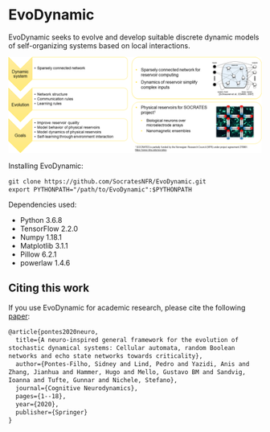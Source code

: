 # EvoDynamic
EvoDynamic seeks to evolve and develop suitable discrete dynamic models of self-organizing systems based on local interactions.

<img alt="EvoDynamic project plan" src="docs/images/EvoDynamic_single_slide.png"/>

Installing EvoDynamic:
```
git clone https://github.com/SocratesNFR/EvoDynamic.git
export PYTHONPATH="/path/to/EvoDynamic":$PYTHONPATH
```

Dependencies used:
* Python 3.6.8
* TensorFlow 2.2.0
* Numpy 1.18.1
* Matplotlib 3.1.1
* Pillow 6.2.1
* powerlaw 1.4.6

## Citing this work

If you use EvoDynamic for academic research, please cite the following [paper](https://arxiv.org/abs/1907.01856):

```
@article{pontes2020neuro,
  title={A neuro-inspired general framework for the evolution of stochastic dynamical systems: Cellular automata, random Boolean networks and echo state networks towards criticality},
  author={Pontes-Filho, Sidney and Lind, Pedro and Yazidi, Anis and Zhang, Jianhua and Hammer, Hugo and Mello, Gustavo BM and Sandvig, Ioanna and Tufte, Gunnar and Nichele, Stefano},
  journal={Cognitive Neurodynamics},
  pages={1--18},
  year={2020},
  publisher={Springer}
}
```
